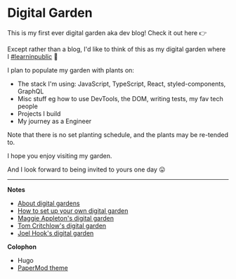 # Digital Garden

This is my first ever digital garden aka dev blog! Check it out here 👉

Except rather than a blog, I'd like to think of this as my digital garden where I [#learninpublic](https://www.swyx.io/learn-in-public/) 📝

I plan to populate my garden with plants on:

- The stack I'm using: JavaScript, TypeScript, React, styled-components, GraphQL
- Misc stuff eg how to use DevTools, the DOM, writing tests, my fav tech people
- Projects I build
- My journey as a Engineer

Note that there is no set planting schedule, and the plants may be re-tended to.

I hope you enjoy visiting my garden.

And I look forward to being invited to yours one day 😛

---

**Notes**

- [About digital gardens](https://www.technologyreview.com/2020/09/03/1007716/digital-gardens-let-you-cultivate-your-own-little-bit-of-the-internet/)
- [How to set up your own digital garden](https://nesslabs.com/digital-garden-set-up#:~:text=A%20digital%20garden%20is%20an,to%20be%20cultivated%20in%20public.)
- [Maggie Appleton\'s digital garden](https://maggieappleton.com/garden)
- [Tom Critchlow\'s digital garden](https://tomcritchlow.com/wiki/)
- [Joel Hook\'s digital garden](https://joelhooks.com/digital-garden)

**Colophon**
- Hugo
- [PaperMod theme](https://github.com/adityatelange/hugo-PaperMod)
